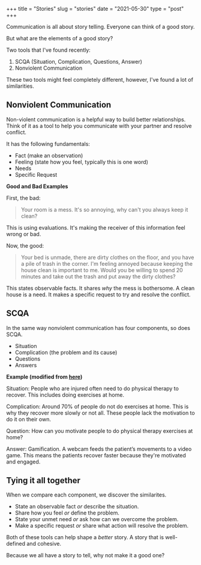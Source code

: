 +++
title = "Stories"
slug = "stories"
date = "2021-05-30"
type = "post"
+++

Communication is all about story telling. Everyone can think of a good story.

But what are the elements of a good story?

Two tools that I've found recently:

1. SCQA (Situation, Complication, Questions, Answer)
2. Nonviolent Communication

These two tools might feel completely different, however, I've found a lot of similarities.

## Nonviolent Communication

Non-violent communication is a helpful way to build better relationships. Think of it as a tool to help you communicate with your partner and resolve conflict.

It has the following fundamentals:

- Fact (make an observation)
- Feeling (state how you feel, typically this is one word)
- Needs
- Specific Request


**Good and Bad Examples**

First, the bad:

>  Your room is a mess. It's so annoying, why can't you always keep it clean?

This is using evaluations. It's making the receiver of this information feel wrong or bad.

Now, the good:

> Your bed is unmade, there are dirty clothes on the floor, and you have a pile of trash in the corner. I'm feeling annoyed because keeping the house clean is important to me. Would you be willing to spend 20 minutes and take out the trash and put away the dirty clothes?

This states observable facts. It shares _why_ the mess is bothersome. A clean house is a need. It makes a specific request to try and resolve the conflict.

## SCQA

In the same way nonviolent communication has four components, so does SCQA.

- Situation
- Complication (the problem and its cause)
- Questions
- Answers

**Example (modified from [here](https://analytic-storytelling.com/scqa-what-is-it-how-does-it-work-and-how-can-it-help-me/))**

Situation: People who are injured often need to do physical therapy to recover. This includes doing exercises at home.

Complication: Around 70% of people do not do exercises at home. This is why they recover more slowly or not all. These people lack the motivation to do it on their own.

Question: How can you motivate people to do physical therapy exercises at home?

Answer: Gamification. A webcam feeds the patient’s movements to a video game. This means the patients recover faster because they're motivated and engaged.

## Tying it all together

When we compare each component, we discover the similarites.

- State an observable fact _or_ describe the situation.
- Share how you feel _or_ define the problem.
- State your unmet need _or_ ask how can we overcome the problem.
- Make a specific request _or_ share what action will resolve the problem.

Both of these tools can help shape a _better_ story. A story that is well-defined and cohesive.

Because we all have a story to tell, why not make it a good one?


